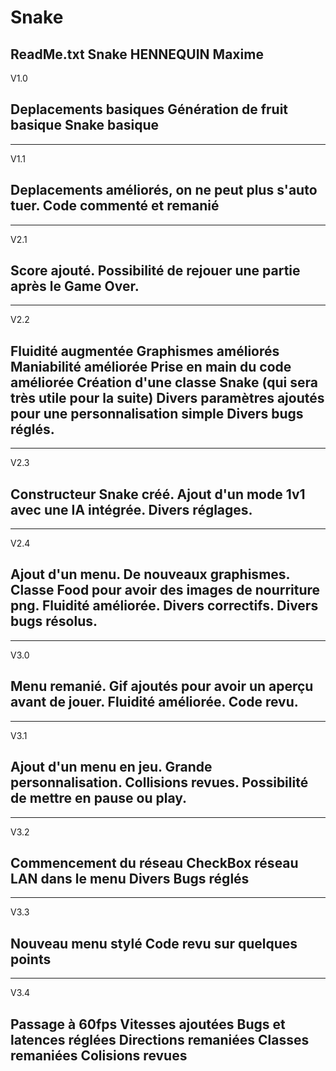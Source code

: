 # Snake

ReadMe.txt Snake  HENNEQUIN Maxime
-------------------------------------------------------------------------------
V1.0

Deplacements basiques
Génération de fruit basique
Snake basique
-------------------------------------------------------------------------------
-------------------------------------------------------------------------------
V1.1

Deplacements améliorés, on ne peut plus s'auto tuer.
Code commenté et remanié
-------------------------------------------------------------------------------
-------------------------------------------------------------------------------
V2.1

Score ajouté.
Possibilité de rejouer une partie après le Game Over.
-------------------------------------------------------------------------------
-------------------------------------------------------------------------------
V2.2

Fluidité augmentée
Graphismes améliorés
Maniabilité améliorée
Prise en main du code améliorée
Création d'une classe Snake (qui sera très utile pour la suite)
Divers paramètres ajoutés pour une personnalisation simple
Divers bugs réglés.
-------------------------------------------------------------------------------
-------------------------------------------------------------------------------
V2.3

Constructeur Snake créé.
Ajout d'un mode 1v1 avec une IA intégrée.
Divers réglages.
-------------------------------------------------------------------------------
-------------------------------------------------------------------------------
V2.4

Ajout d'un menu.
De nouveaux graphismes.
Classe Food pour avoir des images de nourriture png.
Fluidité améliorée.
Divers correctifs.
Divers bugs résolus.
-------------------------------------------------------------------------------
-------------------------------------------------------------------------------
V3.0

Menu remanié.
Gif ajoutés pour avoir un aperçu avant de jouer.
Fluidité améliorée.
Code revu.
-------------------------------------------------------------------------------
-------------------------------------------------------------------------------
V3.1

Ajout d'un menu en jeu.
Grande personnalisation.
Collisions revues.
Possibilité de mettre en pause ou play.
-------------------------------------------------------------------------------
-------------------------------------------------------------------------------
V3.2

Commencement du réseau
CheckBox réseau LAN dans le menu
Divers Bugs réglés
-------------------------------------------------------------------------------
-------------------------------------------------------------------------------
V3.3

Nouveau menu stylé
Code revu sur quelques points
-------------------------------------------------------------------------------
-------------------------------------------------------------------------------
V3.4

Passage à 60fps
Vitesses ajoutées
Bugs et latences réglées
Directions remaniées
Classes remaniées
Colisions revues
-------------------------------------------------------------------------------
